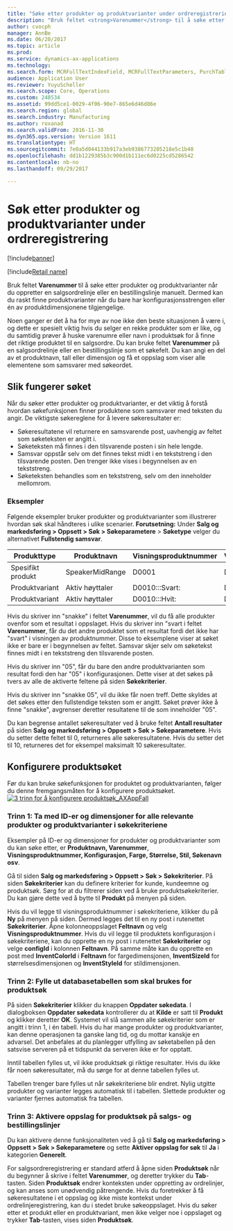 ```yaml
---
title: "Søke etter produkter og produktvarianter under ordreregistrering"
description: "Bruk feltet <strong>Varenummer</strong> til å søke etter produkter og produktvarianter når du oppretter en salgsordrelinje eller en bestillingslinje manuelt.  Dermed kan du raskt finne produktvarianter når du bare har konfigurasjonsstrengen eller én av produktdimensjonene tilgjengelige."
author: cvocph
manager: AnnBe
ms.date: 06/20/2017
ms.topic: article
ms.prod: 
ms.service: dynamics-ax-applications
ms.technology: 
ms.search.form: MCRFullTextIndexField, MCRFullTextParameters, PurchTable, SalesTable
audience: Application User
ms.reviewer: YuyuScheller
ms.search.scope: Core, Operations
ms.custom: 248534
ms.assetid: 99dd5ce1-0029-4f06-90e7-865e6d46d86e
ms.search.region: global
ms.search.industry: Manufacturing
ms.author: roxanad
ms.search.validFrom: 2016-11-30
ms.dyn365.ops.version: Version 1611
ms.translationtype: HT
ms.sourcegitcommit: 7e0a5d044133b917a3eb9386773205218e5c1b40
ms.openlocfilehash: dd1b1229385b3c900d1b111ec6d0225cd5286542
ms.contentlocale: nb-no
ms.lasthandoff: 09/29/2017

---
```


# <a name="search-for-products-and-product-variants-during-order-entry"></a>Søk etter produkter og produktvarianter under ordreregistrering

[!include[banner](../includes/banner.md)]

[!include[Retail name](../includes/retail-name.md)]

Bruk feltet <strong>Varenummer </strong> til å søke etter produkter og produktvarianter når du oppretter en salgsordrelinje eller en bestillingslinje manuelt.  Dermed kan du raskt finne produktvarianter når du bare har konfigurasjonsstrengen eller én av produktdimensjonene tilgjengelige.

Noen ganger er det å ha for mye av noe ikke den beste situasjonen å være i, og dette er spesielt viktig hvis du selger en rekke produkter som er like, og du samtidig prøver å huske varenumre eller navn i produktsøk for å finne det riktige produktet til en salgsordre. Du kan bruke feltet **Varenummer** på en salgsordrelinje eller en bestillingslinje som et søkefelt. Du kan angi en del av et produktnavn, tall eller dimensjon og få et oppslag som viser alle elementene som samsvarer med søkeordet.

## <a name="how-search-works"></a>Slik fungerer søket
Når du søker etter produkter og produktvarianter, er det viktig å forstå hvordan søkefunksjonen finner produktene som samsvarer med teksten du angir. De viktigste søkereglene for å levere søkeresultater er:

-   Søkeresultatene vil returnere en samsvarende post, uavhengig av feltet som søketeksten er angitt i.
-   Søketeksten må finnes i den tilsvarende posten i sin hele lengde.
-   Samsvar oppstår selv om det finnes tekst midt i en tekststreng i den tilsvarende posten. Den trenger ikke vises i begynnelsen av en tekststreng.
-   Søketeksten behandles som en tekststreng, selv om den inneholder mellomrom.

### <a name="examples"></a>Eksempler

Følgende eksempler bruker produkter og produktvarianter som illustrerer hvordan søk skal håndteres i ulike scenarier. **Forutsetning:** Under **Salg og markedsføring &gt; Oppsett &gt; Søk &gt; Søkeparametere** &gt; **Søketype** velger du alternativet **Fullstendig samsvar**.

| Produkttype     | Produktnavn    | Visningsproduktnummer | Varenummer | Konfigurasjon |
|------------------|-----------------|------------------------|-------------|---------------|
| Spesifikt produkt | SpeakerMidRange | D0001                  | D0001       | I/T            |
| Produktvariant  | Aktiv høyttaler  | D0010:::Svart:         | D0010       | 000005        |
| Produktvariant  | Aktiv høyttaler  | D0010:::Hvit:         | D0010       | Hvit         |

Hvis du skriver inn "snakke" i feltet **Varenummer**, vil du få alle produkter ovenfor som et resultat i oppslaget. Hvis du skriver inn "svart i feltet **Varenummer**, får du det andre produktet som et resultat fordi det ikke har "svart" i visningen av produktnummer. Disse to eksemplene viser at søket ikke er bare er i begynnelsen av feltet. Samsvar skjer selv om søketekst finnes midt i en tekststreng den tilsvarende posten.  

Hvis du skriver inn "05", får du bare den andre produktvarianten som resultat fordi den har "05" i konfigurasjonen. Dette viser at det søkes på tvers av alle de aktiverte feltene på siden **Søkekriterier**.  

Hvis du skriver inn "snakke 05", vil du ikke får noen treff. Dette skyldes at det søkes etter den fullstendige teksten som er angitt. Søket prøver ikke å finne "snakke", avgrenser deretter resultatene til de som inneholder "05".  

Du kan begrense antallet søkeresultater ved å bruke feltet **Antall resultater** på siden **Salg og markedsføring &gt; Oppsett &gt; Søk &gt; Søkeparametere**. Hvis du setter dette feltet til 0, returneres alle søkeresultatene. Hvis du setter det til 10, returneres det for eksempel maksimalt 10 søkeresultater.

## <a name="configure-the-product-search"></a>Konfigurere produktsøket
Før du kan bruke søkefunksjonen for produktet og produktvarianten, følger du denne fremgangsmåten for å konfigurere produktsøket. [![3 trinn for å konfigurere produktsøk\_AXAppFall](./media/3-steps-to-configure-product-search_axappfall.png)](./media/3-steps-to-configure-product-search_axappfall.png)

### <a name="step-1-include-all-the-relevant-product-and-product-variant-identifiers-and-dimensions-in-the-search-criteria"></a>Trinn 1: Ta med ID-er og dimensjoner for alle relevante produkter og produktvarianter i søkekriteriene

Eksempler på ID-er og dimensjoner for produkter og produktvarianter som du kan søke etter, er **Produktnavn, Varenummer**, **Visningsproduktnummer, Konfigurasjon, Farge, Størrelse, Stil, Søkenavn osv**.  

Gå til siden **Salg og markedsføring &gt; Oppsett &gt; Søk &gt; Søkekriterier**. På siden **Søkekriterier** kan du definere kriterier for kunde, kundeemne og produktsøk. Sørg for at du filtrerer siden ved å bruke produktsøkekriterier. Du kan gjøre dette ved å bytte til **Produkt** på menyen på siden.  

Hvis du vil legge til visningsproduktnummer i søkekriteriene, klikker du på **Ny** på menyen på siden. Dermed legges det til en ny post i rutenettet **Søkekriterier**. Åpne kolonneoppslaget **Feltnavn** og velg **Visningsproduktnummer**. Hvis du vil legge til produktets konfigurasjon i søkekriteriene, kan du opprette en ny post i rutenettet **Søkekriterier** og velge **configId** i kolonnen **Feltnavn**. På samme måte kan du opprette en post med **InventColorId** i **Feltnavn** for fargedimensjonen, **InventSizeId** for størrelsesdimensjonen og **InventStyleId** for stildimensjonen.

### <a name="step-2-populate-the-database-table-that-is-used-for-product-search"></a>Trinn 2: Fylle ut databasetabellen som skal brukes for produktsøk

På siden **Søkekriterier** klikker du knappen **Oppdater søkedata**. I dialogboksen **Oppdater søkedata** kontrollerer du at **Kilde** er satt til **Produkt** og klikker deretter **OK**. Systemet vil slå sammen alle søkekriterier som er angitt i trinn 1, i én tabell. Hvis du har mange produkter og produktvarianter, kan denne operasjonen ta ganske lang tid, og du mottar kanskje en advarsel. Det anbefales at du planlegger utfylling av søketabellen på den satsvise serveren på et tidspunkt da serveren ikke er for opptatt.  

Inntil tabellen fylles ut, vil ikke produktsøk gi riktige resultater. Hvis du ikke får noen søkeresultater, må du sørge for at denne tabellen fylles ut.  

Tabellen trenger bare fylles ut når søkekriteriene blir endret. Nylig utgitte produkter og varianter legges automatisk til i tabellen. Slettede produkter og varianter fjernes automatisk fra tabellen.

### <a name="step-3-enable-the-lookup-for-product-search-on-sales-and-purchase-order-lines"></a>Trinn 3: Aktivere oppslag for produktsøk på salgs- og bestillingslinjer

Du kan aktivere denne funksjonaliteten ved å gå til **Salg og markedsføring &gt; Oppsett &gt; Søk &gt; Søkeparametere** og sette **Aktiver oppslag for søk** til **Ja** i kategorien **Generelt**.  

For salgsordreregistrering er standard atferd å åpne siden **Produktsøk** når du begynner å skrive i feltet **Varenummer**, og deretter trykker du **Tab**-tasten. Siden **Produktsøk** endrer konteksten under oppretting av ordrelinjer, og kan anses som unødvendig påtrengende. Hvis du foretrekker å få søkeresultatene i et oppslag og ikke miste kontekst under ordrelinjeregistrering, kan du i stedet bruke søkeoppslaget. Hvis du søker etter et produkt eller en produktvariant, men ikke velger noe i oppslaget og trykker **Tab**-tasten, vises siden **Produktsøk**.





